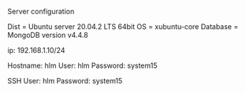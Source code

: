 Server configuration

Dist = Ubuntu server 20.04.2 LTS 64bit
OS =  xubuntu-core
Database = MongoDB version v4.4.8

ip: 192.168.1.10/24

Hostname: hlm
User: hlm
Password: system15

SSH
User: hlm
Password: system15

